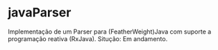 # javaParser
Implementação de um Parser para (FeatherWeight)Java com suporte a programação reativa (RxJava). Situção: Em andamento.
